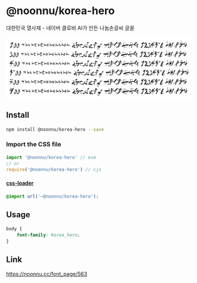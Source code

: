 # @noonnu/korea-hero

대한민국 열사체 - 네이버 클로바 AI가 만든 나눔손글씨 글꼴

![example](./example.png)

## Install

```bash
npm install @noonnu/korea-hero --save
```

### Import the CSS file

```js
import '@noonnu/korea-hero' // esm
// or
require('@noonnu/korea-hero') // cjs
```

#### [css-loader](https://github.com/webpack-contrib/css-loader)

```css
@import url('~@noonnu/korea-hero');
```

## Usage

```css
body {
    font-family: Korea_hero;
}
```

## Link

https://noonnu.cc/font_page/563
